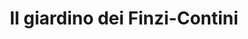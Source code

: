 ---
layout: post
title: Il giardino dei Finzi-Contini
director: Vittorio De Sica
year: 1970
cover: https://images.mubicdn.net/images/film/16536/cache-12601-1695995948/image-w1280.jpg
imdb_id: tt0065777
---